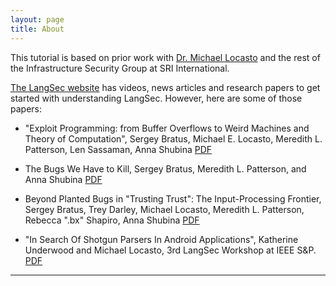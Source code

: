 ```yaml
---
layout: page
title: About
---
```


This tutorial is based on prior work with <a href="http://pages.cpsc.ucalgary.ca/~locasto/">Dr. Michael Locasto</a> and the rest of the Infrastructure Security Group at SRI International.

[The LangSec website](http://langsec.org) has videos, news articles and research papers to get started with understanding LangSec. However, here are some of those papers: 

- "Exploit Programming: from Buffer Overflows to Weird Machines and Theory of Computation", Sergey Bratus, Michael E. Locasto, Meredith L. Patterson, Len Sassaman, Anna Shubina [PDF](http://langsec.org/papers/Bratus.pdf)


- The Bugs We Have to Kill, Sergey Bratus, Meredith L. Patterson, and Anna Shubina [PDF](http://langsec.org/papers/the-bugs-we-have-to-kill.pdf)


- Beyond Planted Bugs in "Trusting Trust": The Input-Processing Frontier, Sergey Bratus, Trey Darley, Michael Locasto, Meredith L. Patterson, Rebecca ".bx" Shapiro, Anna Shubina [PDF](http://langsec.org/papers/beyond-bugs-input-frontier.pdf)

- "In Search Of Shotgun Parsers In Android Applications", Katherine Underwood and Michael Locasto, 3rd LangSec Workshop at IEEE S&P. [PDF](http://spw16.langsec.org/papers/underwood-android-shotgun-parsers.pdf)

---
